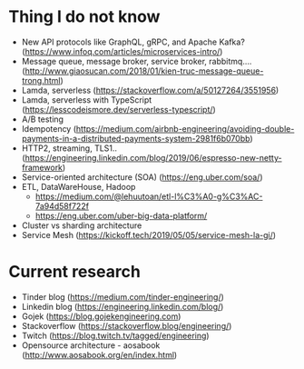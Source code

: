 # Thing I do not know
- New API protocols like GraphQL, gRPC, and Apache Kafka? (https://www.infoq.com/articles/microservices-intro/)
- Message queue, message broker, service broker, rabbitmq....
(http://www.giaosucan.com/2018/01/kien-truc-message-queue-trong.html)
- Lamda, serverless (https://stackoverflow.com/a/50127264/3551956)
- Lamda, serverless with TypeScript (https://lesscodeismore.dev/serverless-typescript/)
- A/B testing
- Idempotency (https://medium.com/airbnb-engineering/avoiding-double-payments-in-a-distributed-payments-system-2981f6b070bb)
- HTTP2, streaming, TLS1..(https://engineering.linkedin.com/blog/2019/06/espresso-new-netty-framework)
- Service-oriented architecture (SOA) (https://eng.uber.com/soa/)
- ETL, DataWareHouse, Hadoop
  +  https://medium.com/@lehuutoan/etl-l%C3%A0-g%C3%AC-7a94d58f722f
  +  https://eng.uber.com/uber-big-data-platform/
- Cluster vs sharding architecture
- Service Mesh (https://kickoff.tech/2019/05/05/service-mesh-la-gi/)

# Current research
- Tinder blog (https://medium.com/tinder-engineering/)
- Linkedin blog (https://engineering.linkedin.com/blog/)
- Gojek (https://blog.gojekengineering.com)
- Stackoverflow (https://stackoverflow.blog/engineering/)
- Twitch (https://blog.twitch.tv/tagged/engineering)
- Opensource architecture - aosabook (http://www.aosabook.org/en/index.html)
